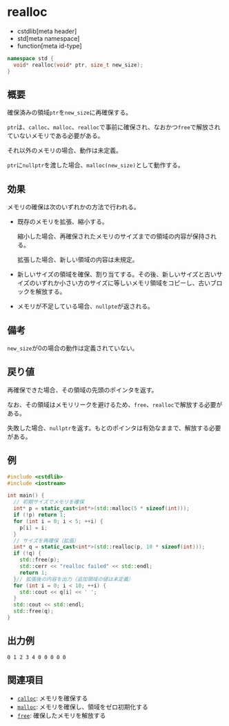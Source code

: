 # realloc
* cstdlib[meta header]
* std[meta namespace]
* function[meta id-type]

```cpp
namespace std {
  void* realloc(void* ptr, size_t new_size);
}
```

## 概要
確保済みの領域`ptr`を`new_size`に再確保する。

`ptr`は、`calloc`、`malloc`、`realloc`で事前に確保され、なおかつ`free`で解放されていないメモリである必要がある。

それ以外のメモリの場合、動作は未定義。

`ptr`に`nullptr`を渡した場合、`malloc(new_size)`として動作する。

## 効果
メモリの確保は次のいずれかの方法で行われる。

  - 既存のメモリを拡張、縮小する。

    縮小した場合、再確保されたメモリのサイズまでの領域の内容が保持される。

    拡張した場合、新しい領域の内容は未規定。

  - 新しいサイズの領域を確保、割り当てする。その後、新しいサイズと古いサイズのいずれか小さい方のサイズに等しいメモリ領域をコピーし、古いブロックを解放する。

  - メモリが不足している場合、`nullpte`が返される。

## 備考
`new_size`が0の場合の動作は定義されていない。

## 戻り値
再確保できた場合、その領域の先頭のポインタを返す。

なお、その領域はメモリリークを避けるため、`free`、`realloc`で解放する必要がある。

失敗した場合、`nullptr`を返す。もとのポインタは有効なままで、解放する必要がある。

## 例
```cpp example
#include <cstdlib>
#include <iostream>

int main() {
  // 初期サイズでメモリを確保
  int* p = static_cast<int*>(std::malloc(5 * sizeof(int)));
  if (!p) return 1;
  for (int i = 0; i < 5; ++i) {
    p[i] = i;
  }
  // サイズを再確保（拡張）
  int* q = static_cast<int*>(std::realloc(p, 10 * sizeof(int)));
  if (!q) {
    std::free(p);
    std::cerr << "realloc failed" << std::endl;
    return 1;
  }// 拡張後の内容を出力（追加領域の値は未定義）
  for (int i = 0; i < 10; ++i) {
    std::cout << q[i] << ' ';
  }
  std::cout << std::endl;
  std::free(q);
}
```
## 出力例
```
0 1 2 3 4 0 0 0 0 0
```


## 関連項目
- [`calloc`](calloc.md): メモリを確保する
- [`malloc`](malloc.md): メモリを確保し、領域をゼロ初期化する
- [`free`](free.md): 確保したメモリを解放する
